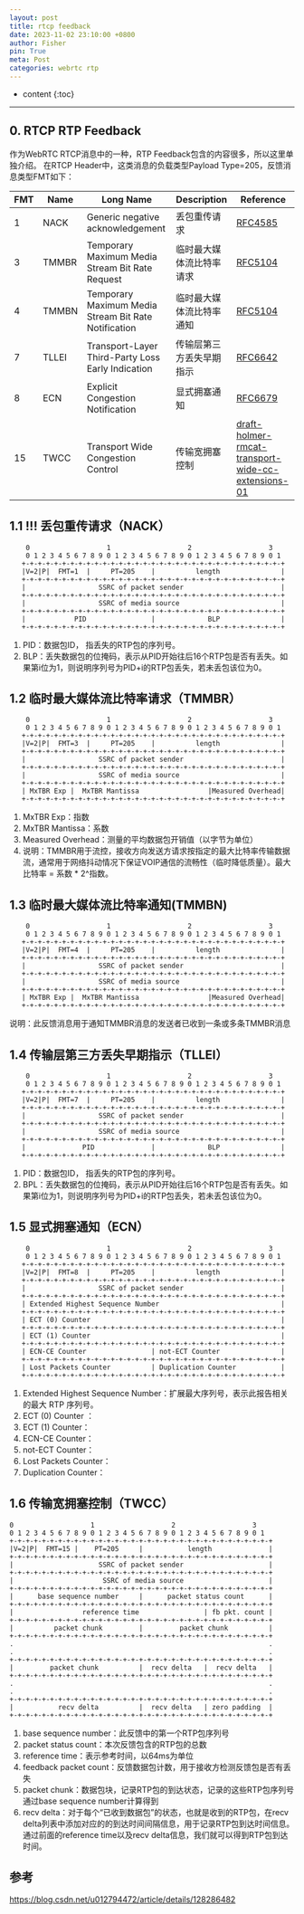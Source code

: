 ```yaml
---
layout: post
title: rtcp feedback
date: 2023-11-02 23:10:00 +0800
author: Fisher
pin: True
meta: Post
categories: webrtc rtp
---
```



* content
{:toc}

---

## 0. RTCP RTP Feedback

作为WebRTC RTCP消息中的一种，RTP Feedback包含的内容很多，所以这里单独介绍。
在RTCP Header中，这类消息的负载类型Payload Type=205，反馈消息类型FMT如下：

| FMT  | Name  | Long Name                                            | Description              | Reference                                                    |
| ---- | ----- | ---------------------------------------------------- | ------------------------ | ------------------------------------------------------------ |
| 1    | NACK  | Generic negative acknowledgement                     | 丢包重传请求             | [RFC4585](https://tools.ietf.org/html/rfc4585)               |
| 3    | TMMBR | Temporary Maximum Media Stream Bit Rate Request      | 临时最大媒体流比特率请求 | [RFC5104](https://tools.ietf.org/html/rfc5104)               |
| 4    | TMMBN | Temporary Maximum Media Stream Bit Rate Notification | 临时最大媒体流比特率通知 | [RFC5104](https://tools.ietf.org/html/rfc5104)               |
| 7    | TLLEI | Transport-Layer Third-Party Loss Early Indication    | 传输层第三方丢失早期指示 | [RFC6642](https://tools.ietf.org/html/rfc6642)               |
| 8    | ECN   | Explicit Congestion Notification                     | 显式拥塞通知             | [RFC6679](https://tools.ietf.org/html/rfc6679)               |
| 15   | TWCC  | Transport Wide Congestion Control                    | 传输宽拥塞控制           | [draft-holmer-rmcat-transport-wide-cc-extensions-01](https://tools.ietf.org/html/draft-holmer-rmcat-transport-wide-cc-extensions-01) |



## 1.1 !!! 丢包重传请求（NACK）

```less
    0                   1                   2                   3
    0 1 2 3 4 5 6 7 8 9 0 1 2 3 4 5 6 7 8 9 0 1 2 3 4 5 6 7 8 9 0 1
   +-+-+-+-+-+-+-+-+-+-+-+-+-+-+-+-+-+-+-+-+-+-+-+-+-+-+-+-+-+-+-+-+
   |V=2|P|  FMT=1  |     PT=205    |          length               |
   +-+-+-+-+-+-+-+-+-+-+-+-+-+-+-+-+-+-+-+-+-+-+-+-+-+-+-+-+-+-+-+-+
   |                  SSRC of packet sender                        |
   +-+-+-+-+-+-+-+-+-+-+-+-+-+-+-+-+-+-+-+-+-+-+-+-+-+-+-+-+-+-+-+-+
   |                  SSRC of media source                         |
   +-+-+-+-+-+-+-+-+-+-+-+-+-+-+-+-+-+-+-+-+-+-+-+-+-+-+-+-+-+-+-+-+
   |            PID                |             BLP               |
   +-+-+-+-+-+-+-+-+-+-+-+-+-+-+-+-+-+-+-+-+-+-+-+-+-+-+-+-+-+-+-+-+
```

1. PID：数据包ID， 指丢失的RTP包的序列号。
2. BLP：丢失数据包的位掩码，表示从PID开始往后16个RTP包是否有丢失。如果第i位为1，则说明序列号为PID+i的RTP包丢失，若未丢包该位为0。

## 1.2 临时最大媒体流比特率请求（TMMBR）

```less
    0                   1                   2                   3
    0 1 2 3 4 5 6 7 8 9 0 1 2 3 4 5 6 7 8 9 0 1 2 3 4 5 6 7 8 9 0 1
   +-+-+-+-+-+-+-+-+-+-+-+-+-+-+-+-+-+-+-+-+-+-+-+-+-+-+-+-+-+-+-+-+
   |V=2|P|  FMT=3  |     PT=205    |          length               |
   +-+-+-+-+-+-+-+-+-+-+-+-+-+-+-+-+-+-+-+-+-+-+-+-+-+-+-+-+-+-+-+-+
   |                  SSRC of packet sender                        |
   +-+-+-+-+-+-+-+-+-+-+-+-+-+-+-+-+-+-+-+-+-+-+-+-+-+-+-+-+-+-+-+-+
   |                  SSRC of media source                         |
   +-+-+-+-+-+-+-+-+-+-+-+-+-+-+-+-+-+-+-+-+-+-+-+-+-+-+-+-+-+-+-+-+
   | MxTBR Exp |  MxTBR Mantissa                 |Measured Overhead|
   +-+-+-+-+-+-+-+-+-+-+-+-+-+-+-+-+-+-+-+-+-+-+-+-+-+-+-+-+-+-+-+-+
```

1. MxTBR Exp：指数
2. MxTBR Mantissa：系数
3. Measured Overhead：测量的平均数据包开销值（以字节为单位）
4. 说明：TMMBR用于流控，接收方向发送方请求按指定的最大比特率传输数据流，通常用于网络抖动情况下保证VOIP通信的流畅性（临时降低质量）。最大比特率 = 系数 * 2^指数。

## 1.3 临时最大媒体流比特率通知(TMMBN)

        0                   1                   2                   3
        0 1 2 3 4 5 6 7 8 9 0 1 2 3 4 5 6 7 8 9 0 1 2 3 4 5 6 7 8 9 0 1
       +-+-+-+-+-+-+-+-+-+-+-+-+-+-+-+-+-+-+-+-+-+-+-+-+-+-+-+-+-+-+-+-+
       |V=2|P|  FMT=4  |     PT=205    |          length               |
       +-+-+-+-+-+-+-+-+-+-+-+-+-+-+-+-+-+-+-+-+-+-+-+-+-+-+-+-+-+-+-+-+
       |                  SSRC of packet sender                        |
       +-+-+-+-+-+-+-+-+-+-+-+-+-+-+-+-+-+-+-+-+-+-+-+-+-+-+-+-+-+-+-+-+
       |                  SSRC of media source                         |
       +-+-+-+-+-+-+-+-+-+-+-+-+-+-+-+-+-+-+-+-+-+-+-+-+-+-+-+-+-+-+-+-+
       | MxTBR Exp |  MxTBR Mantissa                 |Measured Overhead|
       +-+-+-+-+-+-+-+-+-+-+-+-+-+-+-+-+-+-+-+-+-+-+-+-+-+-+-+-+-+-+-+-+

说明：此反馈消息用于通知TMMBR消息的发送者已收到一条或多条TMMBR消息

## 1.4 传输层第三方丢失早期指示（TLLEI）

        0                   1                   2                   3
        0 1 2 3 4 5 6 7 8 9 0 1 2 3 4 5 6 7 8 9 0 1 2 3 4 5 6 7 8 9 0 1
       +-+-+-+-+-+-+-+-+-+-+-+-+-+-+-+-+-+-+-+-+-+-+-+-+-+-+-+-+-+-+-+-+
       |V=2|P|  FMT=7  |     PT=205    |          length               |
       +-+-+-+-+-+-+-+-+-+-+-+-+-+-+-+-+-+-+-+-+-+-+-+-+-+-+-+-+-+-+-+-+
       |                  SSRC of packet sender                        |
       +-+-+-+-+-+-+-+-+-+-+-+-+-+-+-+-+-+-+-+-+-+-+-+-+-+-+-+-+-+-+-+-+
       |                  SSRC of media source                         |
       +-+-+-+-+-+-+-+-+-+-+-+-+-+-+-+-+-+-+-+-+-+-+-+-+-+-+-+-+-+-+-+-+
       |              PID              |             BLP               |
       +-+-+-+-+-+-+-+-+-+-+-+-+-+-+-+-+-+-+-+-+-+-+-+-+-+-+-+-+-+-+-+-+
1. PID：数据包ID， 指丢失的RTP包的序列号。
2. BPL：丢失数据包的位掩码，表示从PID开始往后16个RTP包是否有丢失。如果第i位为1，则说明序列号为PID+i的RTP包丢失，若未丢包该位为0。

## 1.5 显式拥塞通知（ECN）

  ```less
      0                   1                   2                   3
      0 1 2 3 4 5 6 7 8 9 0 1 2 3 4 5 6 7 8 9 0 1 2 3 4 5 6 7 8 9 0 1
     +-+-+-+-+-+-+-+-+-+-+-+-+-+-+-+-+-+-+-+-+-+-+-+-+-+-+-+-+-+-+-+-+
     |V=2|P|  FMT=8  |     PT=205    |          length               |
     +-+-+-+-+-+-+-+-+-+-+-+-+-+-+-+-+-+-+-+-+-+-+-+-+-+-+-+-+-+-+-+-+
     |                  SSRC of packet sender                        |
     +-+-+-+-+-+-+-+-+-+-+-+-+-+-+-+-+-+-+-+-+-+-+-+-+-+-+-+-+-+-+-+-+
     | Extended Highest Sequence Number                              |
     +-+-+-+-+-+-+-+-+-+-+-+-+-+-+-+-+-+-+-+-+-+-+-+-+-+-+-+-+-+-+-+-+
     | ECT (0) Counter                                               |
     +-+-+-+-+-+-+-+-+-+-+-+-+-+-+-+-+-+-+-+-+-+-+-+-+-+-+-+-+-+-+-+-+
     | ECT (1) Counter                                               |
     +-+-+-+-+-+-+-+-+-+-+-+-+-+-+-+-+-+-+-+-+-+-+-+-+-+-+-+-+-+-+-+-+
     | ECN-CE Counter                | not-ECT Counter               |
     +-+-+-+-+-+-+-+-+-+-+-+-+-+-+-+-+-+-+-+-+-+-+-+-+-+-+-+-+-+-+-+-+
     | Lost Packets Counter          | Duplication Counter           |
     +-+-+-+-+-+-+-+-+-+-+-+-+-+-+-+-+-+-+-+-+-+-+-+-+-+-+-+-+-+-+-+-+
  
  ```

1. Extended Highest Sequence Number：扩展最大序列号，表示此报告相关的最大 RTP 序列号。
2. ECT (0) Counter ：
3. ECT (1) Counter：
4. ECN-CE Counter：
5. not-ECT Counter：
6. Lost Packets Counter：
7. Duplication Counter：

## 1.6 传输宽拥塞控制（TWCC）

```less
0                   1                   2                   3
0 1 2 3 4 5 6 7 8 9 0 1 2 3 4 5 6 7 8 9 0 1 2 3 4 5 6 7 8 9 0 1
+-+-+-+-+-+-+-+-+-+-+-+-+-+-+-+-+-+-+-+-+-+-+-+-+-+-+-+-+-+-+-+-+
|V=2|P|  FMT=15 |    PT=205     |           length              |
+-+-+-+-+-+-+-+-+-+-+-+-+-+-+-+-+-+-+-+-+-+-+-+-+-+-+-+-+-+-+-+-+
|                     SSRC of packet sender                     |
+-+-+-+-+-+-+-+-+-+-+-+-+-+-+-+-+-+-+-+-+-+-+-+-+-+-+-+-+-+-+-+-+
|                      SSRC of media source                     |
+-+-+-+-+-+-+-+-+-+-+-+-+-+-+-+-+-+-+-+-+-+-+-+-+-+-+-+-+-+-+-+-+
|      base sequence number     |      packet status count      |
+-+-+-+-+-+-+-+-+-+-+-+-+-+-+-+-+-+-+-+-+-+-+-+-+-+-+-+-+-+-+-+-+
|                 reference time                | fb pkt. count |
+-+-+-+-+-+-+-+-+-+-+-+-+-+-+-+-+-+-+-+-+-+-+-+-+-+-+-+-+-+-+-+-+
|          packet chunk         |         packet chunk          |
+-+-+-+-+-+-+-+-+-+-+-+-+-+-+-+-+-+-+-+-+-+-+-+-+-+-+-+-+-+-+-+-+
.                                                               .
.                                                               .
+-+-+-+-+-+-+-+-+-+-+-+-+-+-+-+-+-+-+-+-+-+-+-+-+-+-+-+-+-+-+-+-+
|         packet chunk          |  recv delta   |  recv delta   |
+-+-+-+-+-+-+-+-+-+-+-+-+-+-+-+-+-+-+-+-+-+-+-+-+-+-+-+-+-+-+-+-+
.                                                               .
.                                                               .
+-+-+-+-+-+-+-+-+-+-+-+-+-+-+-+-+-+-+-+-+-+-+-+-+-+-+-+-+-+-+-+-+
|           recv delta          |  recv delta   | zero padding  |
+-+-+-+-+-+-+-+-+-+-+-+-+-+-+-+-+-+-+-+-+-+-+-+-+-+-+-+-+-+-+-+-+
```

1. base sequence number：此反馈中的第一个RTP包序列号
2. packet status count：本次反馈包含的RTP包的总数
3. reference time：表示参考时间，以64ms为单位
4. feedback packet count：反馈数据包计数，用于接收方检测反馈包是否有丢失
5. packet chunk：数据包块，记录RTP包的到达状态，记录的这些RTP包序列号通过base sequence number计算得到
6. recv delta：对于每个“已收到数据包”的状态，也就是收到的RTP包，在recv delta列表中添加对应的的到达时间间隔信息，用于记录RTP包到达时间信息。通过前面的reference time以及recv delta信息，我们就可以得到RTP包到达时间。



## 参考

https://blog.csdn.net/u012794472/article/details/128286482